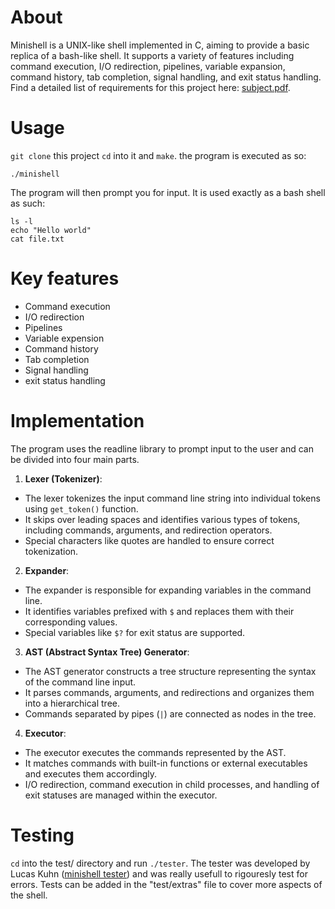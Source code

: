 # About
Minishell is a UNIX-like shell implemented in C, aiming to provide a basic replica of a bash-like shell. It supports a variety of features including command execution, I/O redirection, pipelines, variable expansion, command history, tab completion, signal handling, and exit status handling. Find a detailed list of requirements for this project here: [subject.pdf](https://github.com/Axel-ex/Minishell/blob/main/subject.pdf).

# Usage
`git clone` this project `cd` into it and `make`.
the program is executed as so:

```shell
./minishell
```
The program will then prompt you for input. It is used exactly as a bash shell as such:

```shell
ls -l
echo "Hello world"
cat file.txt
```

# Key features
- Command execution
- I/O redirection
- Pipelines
- Variable expension
- Command history
- Tab completion
- Signal handling
- exit status handling

# Implementation
The program uses the readline library to prompt input to the user and can be divided into four main parts.
<br/>

1. **Lexer (Tokenizer)**:
- The lexer tokenizes the input command line string into individual tokens using `get_token()` function.
- It skips over leading spaces and identifies various types of tokens, including commands, arguments, and redirection operators.
- Special characters like quotes are handled to ensure correct tokenization.

2. **Expander**:
- The expander is responsible for expanding variables in the command line.
- It identifies variables prefixed with `$` and replaces them with their corresponding values.
- Special variables like `$?` for exit status are supported.

3. **AST (Abstract Syntax Tree) Generator**:
- The AST generator constructs a tree structure representing the syntax of the command line input.
- It parses commands, arguments, and redirections and organizes them into a hierarchical tree.
- Commands separated by pipes (`|`) are connected as nodes in the tree.

4. **Executor**:
- The executor executes the commands represented by the AST.
- It matches commands with built-in functions or external executables and executes them accordingly.
- I/O redirection, command execution in child processes, and handling of exit statuses are managed within the executor.

# Testing
`cd` into the test/ directory and run `./tester`. The tester was developed by Lucas Kuhn ([minishell tester](https://github.com/LucasKuhn/minishell_tester)) and was really usefull to rigouresly test for errors. Tests can be added in the "test/extras" file to cover more aspects of the shell.
